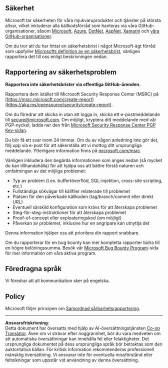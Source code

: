 <!--
CO_OP_TRANSLATOR_METADATA:
{
  "original_hash": "a583f49d359c7ebba61433e4dfcd05a9",
  "translation_date": "2025-08-28T15:01:34+00:00",
  "source_file": "SECURITY.md",
  "language_code": "sv"
}
-->
## Säkerhet

Microsoft tar säkerheten för våra mjukvaruprodukter och tjänster på största allvar, vilket inkluderar alla källkodsförråd som hanteras via våra GitHub-organisationer, såsom [Microsoft](https://github.com/Microsoft), [Azure](https://github.com/Azure), [DotNet](https://github.com/dotnet), [AspNet](https://github.com/aspnet), [Xamarin](https://github.com/xamarin) och [våra GitHub-organisationer](https://opensource.microsoft.com/).

Om du tror att du har hittat en säkerhetsbrist i något Microsoft-ägt förråd som uppfyller [Microsofts definition av en säkerhetsbrist](https://aka.ms/opensource/security/definition), vänligen rapportera det till oss enligt beskrivningen nedan.

## Rapportering av säkerhetsproblem

**Rapportera inte säkerhetsbrister via offentliga GitHub-ärenden.**

Rapportera dem istället till Microsoft Security Response Center (MSRC) på [https://msrc.microsoft.com/create-report](https://aka.ms/opensource/security/create-report).

Om du föredrar att skicka in utan att logga in, skicka ett e-postmeddelande till [secure@microsoft.com](mailto:secure@microsoft.com). Om möjligt, kryptera ditt meddelande med vår PGP-nyckel; ladda ner den från [Microsoft Security Response Center PGP Key-sidan](https://aka.ms/opensource/security/pgpkey).

Du bör få ett svar inom 24 timmar. Om du av någon anledning inte gör det, följ upp via e-post för att säkerställa att vi mottog ditt ursprungliga meddelande. Ytterligare information finns på [microsoft.com/msrc](https://aka.ms/opensource/security/msrc).

Vänligen inkludera den begärda informationen som anges nedan (så mycket du kan tillhandahålla) för att hjälpa oss att bättre förstå naturen och omfattningen av det möjliga problemet:

  * Typ av problem (t.ex. buffertöverflöd, SQL-injektion, cross-site scripting, etc.)
  * Fullständiga sökvägar till källfiler relaterade till problemet
  * Platsen för den påverkade källkoden (tag/branch/commit eller direkt URL)
  * Eventuell särskild konfiguration som krävs för att återskapa problemet
  * Steg-för-steg-instruktioner för att återskapa problemet
  * Proof-of-concept eller exploateringskod (om möjligt)
  * Påverkan av problemet, inklusive hur en angripare kan utnyttja det

Denna information hjälper oss att prioritera din rapport snabbare.

Om du rapporterar för en bug bounty kan mer kompletta rapporter bidra till en högre belöningssumma. Besök vår [Microsoft Bug Bounty Program](https://aka.ms/opensource/security/bounty)-sida för mer information om våra aktiva program.

## Föredragna språk

Vi föredrar att all kommunikation sker på engelska.

## Policy

Microsoft följer principen om [Samordnad sårbarhetsrapportering](https://aka.ms/opensource/security/cvd).

---

**Ansvarsfriskrivning**:  
Detta dokument har översatts med hjälp av AI-översättningstjänsten [Co-op Translator](https://github.com/Azure/co-op-translator). Även om vi strävar efter noggrannhet, bör du vara medveten om att automatiska översättningar kan innehålla fel eller felaktigheter. Det ursprungliga dokumentet på dess ursprungliga språk bör betraktas som den auktoritativa källan. För kritisk information rekommenderas professionell mänsklig översättning. Vi ansvarar inte för eventuella missförstånd eller feltolkningar som uppstår vid användning av denna översättning.
